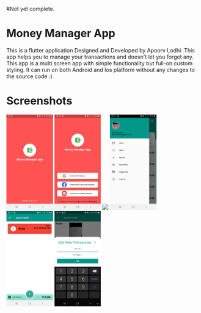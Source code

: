 
#Not yet complete.
# Money Manager App

This is a flutter application Designed and Developed by Apoorv Lodhi.
This app helps you to manage your transactions and doesn't let you forget any.
This app is a multi screen app with simple functionality but full-on custom styling.
It can run on both Android and Ios platform without any changes to the source code :)
# Screenshots
  <img src="https://raw.githubusercontent.com/apoorvlodhi-io/money_manager_app/master/Screenshots/splash_screen.jpeg" height="250">
  <img src="https://raw.githubusercontent.com/apoorvlodhi-io/money_manager_app/master/Screenshots/login_page.jpeg" height="250">
  <img src="https://github.com/apoorvlodhi-io/money_manager_app/Screenshots/home_page.jpeg" height="250">
  <img src="https://raw.githubusercontent.com/apoorvlodhi-io/money_manager_app/master/Screenshots/Drawer.jpeg" height="250">
  <img src="https://raw.githubusercontent.com/apoorvlodhi-io/money_manager_app/master/Screenshots/chat _screen.jpeg" height="250">
  <img src="https://raw.githubusercontent.com/apoorvlodhi-io/money_manager_app/master/Screenshots/bottom_sheet.jpeg" height="250">

